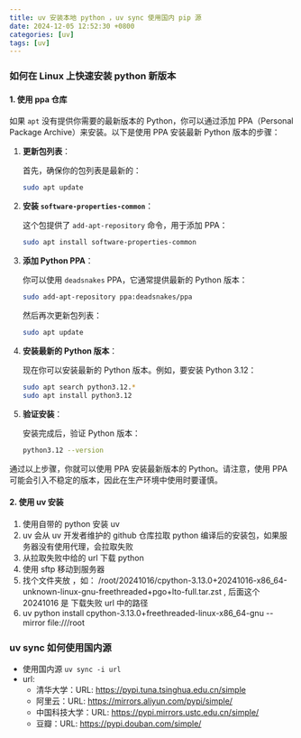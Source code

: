 ```yaml
---
title: uv 安装本地 python ，uv sync 使用国内 pip 源
date: 2024-12-05 12:52:30 +0800
categories: [uv]
tags: [uv]
---
```




### 如何在 Linux 上快速安装 python 新版本

#### 1. 使用 ppa 仓库

如果 `apt` 没有提供你需要的最新版本的 Python，你可以通过添加 PPA（Personal Package Archive）来安装。以下是使用 PPA 安装最新 Python 版本的步骤：

1. **更新包列表**：

   首先，确保你的包列表是最新的：

   ```bash
   sudo apt update
   ```

2. **安装 `software-properties-common`**：

   这个包提供了 `add-apt-repository` 命令，用于添加 PPA：

   ```bash
   sudo apt install software-properties-common
   ```

3. **添加 Python PPA**：

   你可以使用 `deadsnakes` PPA，它通常提供最新的 Python 版本：

   ```bash
   sudo add-apt-repository ppa:deadsnakes/ppa
   ```

   然后再次更新包列表：

   ```bash
   sudo apt update
   ```

4. **安装最新的 Python 版本**：

   现在你可以安装最新的 Python 版本。例如，要安装 Python 3.12：

   ```bash
   sudo apt search python3.12.*
   sudo apt install python3.12
   ```

5. **验证安装**：

   安装完成后，验证 Python 版本：

   ```bash
   python3.12 --version
   ```

通过以上步骤，你就可以使用 PPA 安装最新版本的 Python。请注意，使用 PPA 可能会引入不稳定的版本，因此在生产环境中使用时要谨慎。

#### 2. 使用 uv 安装

1. 使用自带的 python 安装 uv
2. uv 会从 uv 开发者维护的 github 仓库拉取 python 编译后的安装包，如果服务器没有使用代理，会拉取失败
3. 从拉取失败中给的 url 下载 python 
4. 使用 sftp 移动到服务器
5. 找个文件夹放 ，如： /root/20241016/cpython-3.13.0+20241016-x86_64-unknown-linux-gnu-freethreaded+pgo+lto-full.tar.zst , 后面这个20241016 是 下载失败 url 中的路径
6. uv python install cpython-3.13.0+freethreaded-linux-x86_64-gnu --mirror file:///root

### uv sync 如何使用国内源

- 使用国内源 `uv sync -i url`
- url:
  - 清华大学：URL: https://pypi.tuna.tsinghua.edu.cn/simple
  - 阿里云：URL: https://mirrors.aliyun.com/pypi/simple/
  - 中国科技大学：URL: https://pypi.mirrors.ustc.edu.cn/simple/
  - 豆瓣：URL: https://pypi.douban.com/simple/



